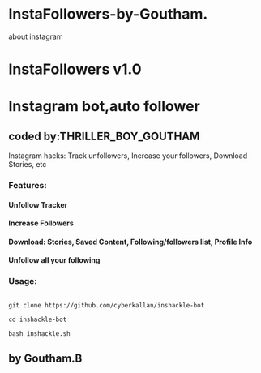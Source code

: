 # InstaFollowers-by-Goutham.
about instagram
# InstaFollowers v1.0

# Instagram bot,auto follower

## coded by:THRILLER_BOY_GOUTHAM 


Instagram hacks: Track unfollowers, Increase your followers, Download Stories, etc

### Features:

#### Unfollow Tracker

#### Increase Followers

#### Download: Stories, Saved Content, Following/followers list, Profile Info

#### Unfollow all your following

### Usage:

```

git clone https://github.com/cyberkallan/inshackle-bot

cd inshackle-bot

bash inshackle.sh

```

## by Goutham.B

